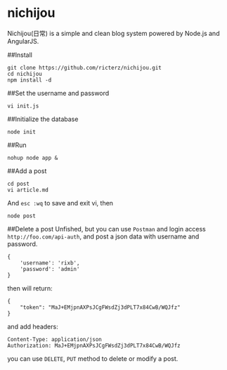 nichijou
============
Nichijou(日常) is a simple and clean blog system powered by Node.js and AngularJS.

##Install

    git clone https://github.com/ricterz/nichijou.git
    cd nichijou
    npm install -d

##Set the username and password

    vi init.js

##Initialize the database

    node init

##Run

    nohup node app &
    
##Add a post

    cd post
    vi article.md
    
And `esc :wq` to save and exit vi, then

    node post

##Delete a post
Unfished, but you can use `Postman` and login access `http://foo.com/api-auth`, and post a json data with username and password.

    {
        'username': 'rixb',
        'password': 'admin'
    }

then will return:

    {
        "token": "MaJ+EMjpnAXPsJCgFWsdZj3dPLT7x84CwB/WQJfz"
    }
    
and add headers:

    Content-Type: application/json
    Authorization: MaJ+EMjpnAXPsJCgFWsdZj3dPLT7x84CwB/WQJfz
    
you can use `DELETE`, `PUT` method to delete or modify a post.
